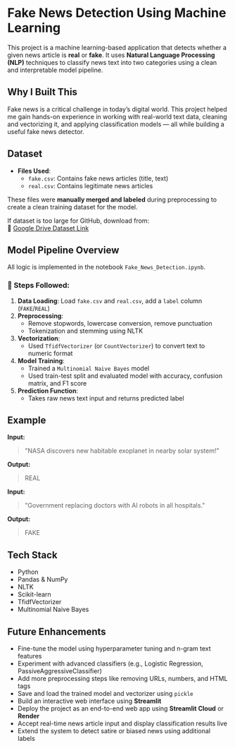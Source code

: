 # Fake News Detection Using Machine Learning

This project is a machine learning-based application that detects whether a given news article is **real** or **fake**. It uses **Natural Language Processing (NLP)** techniques to classify news text into two categories using a clean and interpretable model pipeline.

## Why I Built This

Fake news is a critical challenge in today’s digital world. This project helped me gain hands-on experience in working with real-world text data, cleaning and vectorizing it, and applying classification models — all while building a useful fake news detector.

## Dataset

- **Files Used**:
  - `fake.csv`: Contains fake news articles (title, text)
  - `real.csv`: Contains legitimate news articles

These files were **manually merged and labeled** during preprocessing to create a clean training dataset for the model.

If dataset is too large for GitHub, download from:  
🔗 [Google Drive Dataset Link](https://drive.google.com/drive/folders/1LT-5ZGIyRzIoDQ34vMFPkaVubDzXdn2p?usp=sharing)

## Model Pipeline Overview

All logic is implemented in the notebook `Fake_News_Detection.ipynb`.

### 🔧 Steps Followed:

1. **Data Loading**: Load `fake.csv` and `real.csv`, add a `label` column (`FAKE`/`REAL`)
2. **Preprocessing**:
   - Remove stopwords, lowercase conversion, remove punctuation
   - Tokenization and stemming using NLTK
3. **Vectorization**:
   - Used `TfidfVectorizer` (or `CountVectorizer`) to convert text to numeric format
4. **Model Training**:
   - Trained a `Multinomial Naive Bayes` model
   - Used train-test split and evaluated model with accuracy, confusion matrix, and F1 score
5. **Prediction Function**:
   - Takes raw news text input and returns predicted label

## Example

**Input:**
> "NASA discovers new habitable exoplanet in nearby solar system!"

**Output:**
> REAL

**Input:**
> "Government replacing doctors with AI robots in all hospitals."

**Output:**
> FAKE

## Tech Stack

- Python  
- Pandas & NumPy  
- NLTK  
- Scikit-learn  
- TfidfVectorizer  
- Multinomial Naive Bayes

## Future Enhancements

- Fine-tune the model using hyperparameter tuning and n-gram text features  
- Experiment with advanced classifiers (e.g., Logistic Regression, PassiveAggressiveClassifier)  
- Add more preprocessing steps like removing URLs, numbers, and HTML tags  
- Save and load the trained model and vectorizer using `pickle`  
- Build an interactive web interface using **Streamlit**  
- Deploy the project as an end-to-end web app using **Streamlit Cloud** or **Render**  
- Accept real-time news article input and display classification results live  
- Extend the system to detect satire or biased news using additional labels


